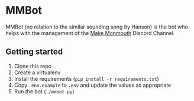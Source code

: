 # MMBot

MMBot (no relation to the similar sounding song by Hanson) is the bot who helps with the management of the [Make Monmouth](https://www.makemonmouth.co.uk/) Discord Channel.

## Getting started

1. Clone this repo
2. Create a virtualenv
3. Install the requirements (`pip install -r requirements.txt`)
4. Copy `.env.example` to `.env` and update the values as appropriate
5. Run the bot (`./mmbot.py`)

